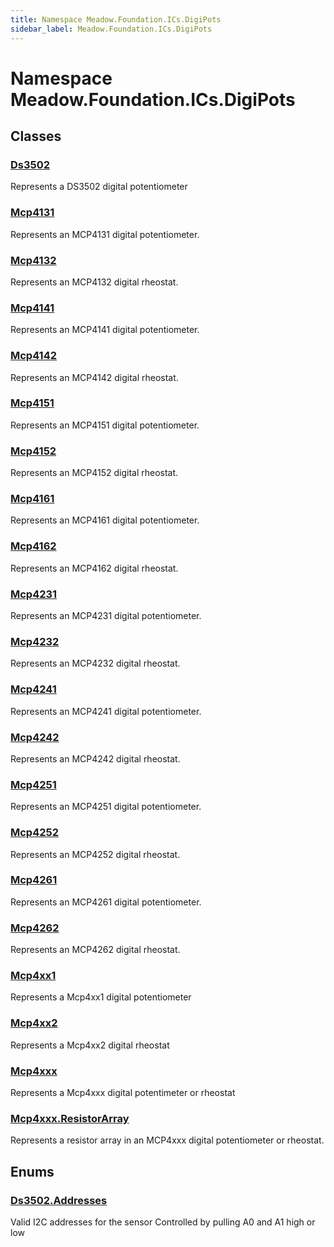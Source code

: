 ```yaml
---
title: Namespace Meadow.Foundation.ICs.DigiPots
sidebar_label: Meadow.Foundation.ICs.DigiPots
---
```

# Namespace Meadow.Foundation.ICs.DigiPots
## Classes
### [Ds3502](../Meadow.Foundation.ICs.DigiPots/Ds3502)
Represents a DS3502 digital potentiometer
### [Mcp4131](../Meadow.Foundation.ICs.DigiPots/Mcp4131)
Represents an MCP4131 digital potentiometer.
### [Mcp4132](../Meadow.Foundation.ICs.DigiPots/Mcp4132)
Represents an MCP4132 digital rheostat.
### [Mcp4141](../Meadow.Foundation.ICs.DigiPots/Mcp4141)
Represents an MCP4141 digital potentiometer.
### [Mcp4142](../Meadow.Foundation.ICs.DigiPots/Mcp4142)
Represents an MCP4142 digital rheostat.
### [Mcp4151](../Meadow.Foundation.ICs.DigiPots/Mcp4151)
Represents an MCP4151 digital potentiometer.
### [Mcp4152](../Meadow.Foundation.ICs.DigiPots/Mcp4152)
Represents an MCP4152 digital rheostat.
### [Mcp4161](../Meadow.Foundation.ICs.DigiPots/Mcp4161)
Represents an MCP4161 digital potentiometer.
### [Mcp4162](../Meadow.Foundation.ICs.DigiPots/Mcp4162)
Represents an MCP4162 digital rheostat.
### [Mcp4231](../Meadow.Foundation.ICs.DigiPots/Mcp4231)
Represents an MCP4231 digital potentiometer.
### [Mcp4232](../Meadow.Foundation.ICs.DigiPots/Mcp4232)
Represents an MCP4232 digital rheostat.
### [Mcp4241](../Meadow.Foundation.ICs.DigiPots/Mcp4241)
Represents an MCP4241 digital potentiometer.
### [Mcp4242](../Meadow.Foundation.ICs.DigiPots/Mcp4242)
Represents an MCP4242 digital rheostat.
### [Mcp4251](../Meadow.Foundation.ICs.DigiPots/Mcp4251)
Represents an MCP4251 digital potentiometer.
### [Mcp4252](../Meadow.Foundation.ICs.DigiPots/Mcp4252)
Represents an MCP4252 digital rheostat.
### [Mcp4261](../Meadow.Foundation.ICs.DigiPots/Mcp4261)
Represents an MCP4261 digital potentiometer.
### [Mcp4262](../Meadow.Foundation.ICs.DigiPots/Mcp4262)
Represents an MCP4262 digital rheostat.
### [Mcp4xx1](../Meadow.Foundation.ICs.DigiPots/Mcp4xx1)
Represents a Mcp4xx1 digital potentiometer
### [Mcp4xx2](../Meadow.Foundation.ICs.DigiPots/Mcp4xx2)
Represents a Mcp4xx2 digital rheostat
### [Mcp4xxx](../Meadow.Foundation.ICs.DigiPots/Mcp4xxx)
Represents a Mcp4xxx digital potentimeter or rheostat
### [Mcp4xxx.ResistorArray](../Meadow.Foundation.ICs.DigiPots/Mcp4xxx.ResistorArray)
Represents a resistor array in an MCP4xxx digital potentiometer or rheostat.
## Enums
### [Ds3502.Addresses](../Meadow.Foundation.ICs.DigiPots/Ds3502.Addresses)
Valid I2C addresses for the sensor
Controlled by pulling A0 and A1 high or low
